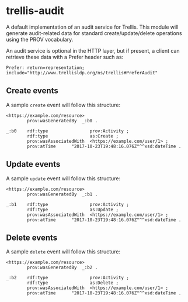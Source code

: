 # trellis-audit

A default implementation of an audit service for Trellis.
This module will generate audit-related data for
standard create/update/delete operations using the PROV vocabulary.

An audit service is optional in the HTTP layer, but if present,
a client can retrieve these data with a Prefer header such as:

```http
Prefer: return=representation; include="http://www.trellisldp.org/ns/trellis#PreferAudit"
```

## Create events

A sample `create` event will follow this structure:

```turtle
<https://example.com/resource>
        prov:wasGeneratedBy  _:b0 .

_:b0    rdf:type                prov:Activity ;
        rdf:type                as:Create ;
        prov:wasAssociatedWith  <https://example.com/user/1> ;
        prov:atTime      "2017-10-23T19:48:16.076Z"^^xsd:dateTime .
```

## Update events

A sample `update` event will follow this structure:

```turtle
<https://example.com/resource>
        prov:wasGeneratedBy  _:b1 .

_:b1    rdf:type                prov:Activity ;
        rdf:type                as:Update ;
        prov:wasAssociatedWith  <https://example.com/user/1> ;
        prov:atTime      "2017-10-23T19:48:16.076Z"^^xsd:dateTime .
```

## Delete events

A sample `delete` event will follow this structure:

```turtle
<https://example.com/resource>
        prov:wasGeneratedBy  _:b2 .

_:b2    rdf:type                prov:Activity ;
        rdf:type                as:Delete ;
        prov:wasAssociatedWith  <https://example.com/user/1> ;
        prov:atTime      "2017-10-23T19:48:16.076Z"^^xsd:dateTime .
```

